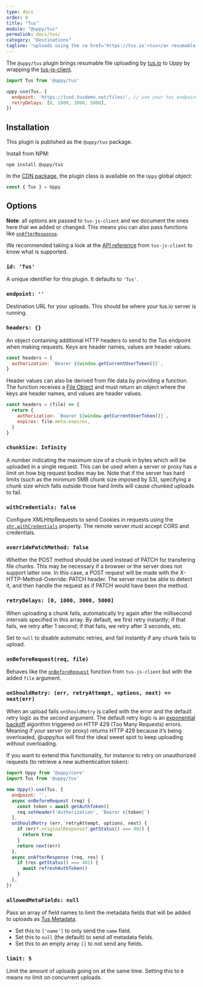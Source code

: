 ```yaml
---
type: docs
order: 0
title: "Tus"
module: "@uppy/tus"
permalink: docs/tus/
category: "Destinations"
tagline: "uploads using the <a href='https://tus.io'>tus</a> resumable upload protocol"
---
```


The `@uppy/tus` plugin brings resumable file uploading by [tus.io](http://tus.io) to Uppy by wrapping the [tus-js-client][].

```js
import Tus from '@uppy/tus'

uppy.use(Tus, {
  endpoint: 'https://tusd.tusdemo.net/files/', // use your tus endpoint here
  retryDelays: [0, 1000, 3000, 5000],
})
```

## Installation

This plugin is published as the `@uppy/tus` package.

Install from NPM:

```shell
npm install @uppy/tus
```

In the [CDN package](/docs/#With-a-script-tag), the plugin class is available on the `Uppy` global object:

```js
const { Tus } = Uppy
```

## Options

**Note**: all options are passed to `tus-js-client` and we document the ones here that we added or changed. This means you can also pass functions like [`onAfterResponse`](https://github.com/tus/tus-js-client/blob/master/docs/api.md#onafterresponse).

We recommended taking a look at the [API reference](https://github.com/tus/tus-js-client/blob/master/docs/api.md) from `tus-js-client` to know what is supported.

### `id: 'Tus'`

A unique identifier for this plugin. It defaults to `'Tus'`.

### `endpoint: ''`

Destination URL for your uploads. This should be where your tus.io server is running.

### `headers: {}`

<!--retext-simplify ignore additional-->

An object containing additional HTTP headers to send to the Tus endpoint when making requests.
Keys are header names, values are header values.

```js
const headers = {
  authorization: `Bearer ${window.getCurrentUserToken()}`,
}
```

Header values can also be derived from file data by providing a function. The function receives a [File Object][File Objects] and must return an object where the keys are header names, and values are header values.

```js
const headers = (file) => {
  return {
    authorization: `Bearer ${window.getCurrentUserToken()}`,
    expires: file.meta.expires,
  }
}
```

### `chunkSize: Infinity`

A number indicating the maximum size of a chunk in bytes which will be uploaded in a single request. This can be used when a server or proxy has a limit on how big request bodies may be. Note that if the server has hard limits (such as the minimum 5MB chunk size imposed by S3), specifying a chunk size which falls outside those hard limits will cause chunked uploads to fail.

### `withCredentials: false`

Configure XMLHttpRequests to send Cookies in requests using the [`xhr.withCredentials`](https://developer.mozilla.org/en-US/docs/Web/API/XMLHttpRequest/withCredentials) property. The remote server must accept CORS and credentials.

### `overridePatchMethod: false`

Whether the POST method should be used instead of PATCH for transfering file chunks. This may be necessary if a browser or the server does not support latter one. In this case, a POST request will be made with the X-HTTP-Method-Override: PATCH header. The server must be able to detect it, and then handle the request as if PATCH would have been the method.

### `retryDelays: [0, 1000, 3000, 5000]`

When uploading a chunk fails, automatically try again after the millisecond intervals specified in this array. By default, we first retry instantly; if that fails, we retry after 1 second; if that fails, we retry after 3 seconds, etc.

Set to `null` to disable automatic retries, and fail instantly if any chunk fails to upload.

### `onBeforeRequest(req, file)`

Behaves like the [`onBeforeRequest`](https://github.com/tus/tus-js-client/blob/master/docs/api.md#onbeforerequest) function from `tus-js-client` but with the added `file` argument.

### `onShouldRetry: (err, retryAttempt, options, next) => next(err)`

When an upload fails `onShouldRetry` is called with the error and the default retry logic as the second argument. The default retry logic is an [exponential backoff](https://en.wikipedia.org/wiki/Exponential_backoff) algorithm triggered on HTTP 429 (Too Many Requests) errors. Meaning if your server (or proxy) returns HTTP 429 because it’s being overloaded, @uppy/tus will find the ideal sweet spot to keep uploading without overloading.

If you want to extend this functionality, for instance to retry on unauthorized requests (to retrieve a new authentication token):

```js
import Uppy from '@uppy/core'
import Tus from '@uppy/tus'

new Uppy().use(Tus, {
  endpoint: '',
  async onBeforeRequest (req) {
    const token = await getAuthToken()
    req.setHeader('Authorization', `Bearer ${token}`)
  },
  onShouldRetry (err, retryAttempt, options, next) {
    if (err?.originalResponse?.getStatus() === 401) {
      return true
    }
    return next(err)
  },
  async onAfterResponse (req, res) {
    if (res.getStatus() === 401) {
      await refreshAuthToken()
    }
  },
})
```

### `allowedMetaFields: null`

Pass an array of field names to limit the metadata fields that will be added to uploads as [Tus Metadata](https://tus.io/protocols/resumable-upload.html#upload-metadata).

* Set this to `['name']` to only send the `name` field.
* Set this to `null` (the default) to send _all_ metadata fields.
* Set this to an empty array `[]` to not send any fields.

### `limit: 5`

Limit the amount of uploads going on at the same time. Setting this to `0` means no limit on concurrent uploads.

[tus-js-client]: https://github.com/tus/tus-js-client

[File Objects]: /docs/uppy/#File-Objects
